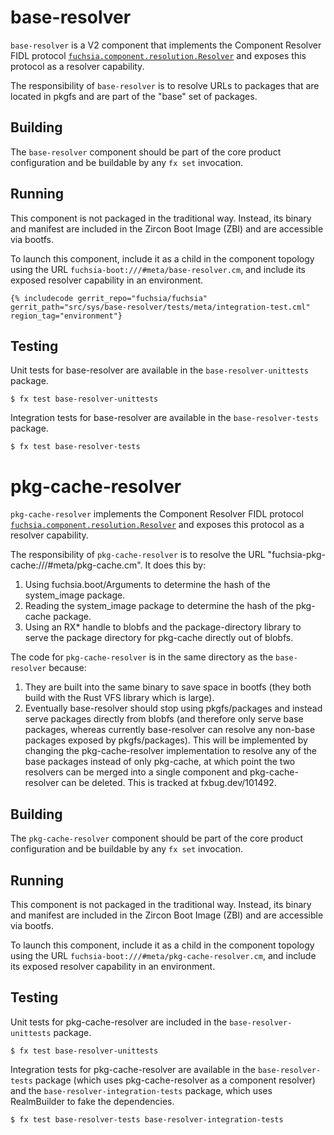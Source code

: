 # base-resolver

`base-resolver` is a V2 component that implements the Component Resolver FIDL protocol
[`fuchsia.component.resolution.Resolver`] and exposes this protocol as a resolver capability.

The responsibility of `base-resolver` is to resolve URLs to packages that are located
in pkgfs and are part of the "base" set of packages.

## Building

The `base-resolver` component should be part of the core product configuration and be
buildable by any `fx set` invocation.

## Running

This component is not packaged in the traditional way. Instead, its binary and manifest are
included in the Zircon Boot Image (ZBI) and are accessible via bootfs.

To launch this component, include it as a child in the component topology using the URL
`fuchsia-boot:///#meta/base-resolver.cm`, and include its exposed resolver capability
in an environment.

```json5
{% includecode gerrit_repo="fuchsia/fuchsia" gerrit_path="src/sys/base-resolver/tests/meta/integration-test.cml" region_tag="environment"}
```

## Testing

Unit tests for base-resolver are available in the `base-resolver-unittests`
package.

```
$ fx test base-resolver-unittests
```

Integration tests for base-resolver are available in the `base-resolver-tests`
package.

```
$ fx test base-resolver-tests
```

[`fuchsia.component.resolution.Resolver`]: ../../../sdk/fidl/fuchsia.sys2/runtime/component_resolver.fidl

# pkg-cache-resolver

`pkg-cache-resolver` implements the Component Resolver FIDL protocol
[`fuchsia.component.resolution.Resolver`] and exposes this protocol as a resolver capability.

The responsibility of `pkg-cache-resolver` is to resolve the URL
"fuchsia-pkg-cache:///#meta/pkg-cache.cm". It does this by:
1. Using fuchsia.boot/Arguments to determine the hash of the system_image package.
2. Reading the system_image package to determine the hash of the pkg-cache package.
3. Using an RX* handle to blobfs and the package-directory library to serve the package directory
   for pkg-cache directly out of blobfs.

The code for `pkg-cache-resolver` is in the same directory as the `base-resolver` because:
1. They are built into the same binary to save space in bootfs (they both build with the Rust VFS
   library which is large).
2. Eventually base-resolver should stop using pkgfs/packages and instead serve packages directly
   from blobfs (and therefore only serve base packages, whereas currently base-resolver can resolve
   any non-base packages exposed by pkgfs/packages). This will be implemented by changing the
   pkg-cache-resolver implementation to resolve any of the base packages instead of only pkg-cache,
   at which point the two resolvers can be merged into a single component and pkg-cache-resolver
   can be deleted. This is tracked at fxbug.dev/101492.

## Building

The `pkg-cache-resolver` component should be part of the core product configuration and be
buildable by any `fx set` invocation.

## Running

This component is not packaged in the traditional way. Instead, its binary and manifest are
included in the Zircon Boot Image (ZBI) and are accessible via bootfs.

To launch this component, include it as a child in the component topology using the URL
`fuchsia-boot:///#meta/pkg-cache-resolver.cm`, and include its exposed resolver capability
in an environment.

## Testing

Unit tests for pkg-cache-resolver are included in the `base-resolver-unittests` package.

```
$ fx test base-resolver-unittests
```

Integration tests for pkg-cache-resolver are available in the `base-resolver-tests` package
(which uses pkg-cache-resolver as a component resolver) and the `base-resolver-integration-tests`
package, which uses RealmBuilder to fake the dependencies.

```
$ fx test base-resolver-tests base-resolver-integration-tests
```
